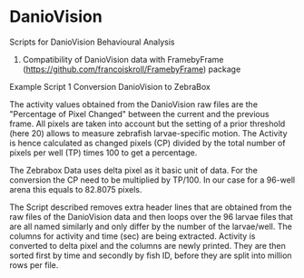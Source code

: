 # DanioVision
Scripts for DanioVision Behavioural Analysis

1) Compatibility of DanioVision data with FramebyFrame (https://github.com/francoiskroll/FramebyFrame) package

Example Script 1 Conversion DanioVision to ZebraBox 

The activity values obtained from the DanioVision raw files are the "Percentage of Pixel Changed" between the current and the previous frame. All pixels are taken into account but the setting of a prior threshold (here 20) allows to measure zebrafish larvae-specific motion. The Activity is hence calculated as changed pixels (CP) divided by the total number of pixels per well (TP) times 100 to get a percentage. 

The Zebrabox Data uses delta pixel as it basic unit of data. For the conversion the CP need to be multiplied by TP/100. In our case for a 96-well arena this equals to 82.8075 pixels. 

The Script described removes extra header lines that are obtained from the raw files of the DanioVision data and then loops over the 96 larvae files that are all named similarly and only differ by the number of the larvae/well. The columns for activity and time (sec) are being extracted. Activity is converted to delta pixel and the columns are newly printed. They are then sorted first by time and secondly by fish ID, before they are split into million rows per file. 
